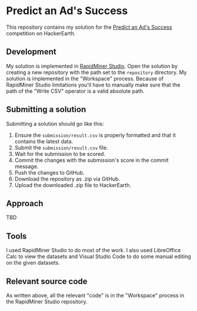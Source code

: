 # Predict an Ad's Success
This repository contains my solution for the [Predict an Ad's Success](https://www.hackerearth.com/challenges/competitive/predict-ad-success-hackerearth-machine-learning-challenge/) competition on HackerEarth.

## Development
My solution is implemented in [RapidMiner Studio](https://rapidminer.com/products/studio/). Open the solution by creating a new repository with the path set to the `repository` directory. My solution is implemented in the "Workspace" process. Because of RapidMiner Studio limitations you'll have to manually make sure that the path of the "Write CSV" operator is a valid absolute path.

## Submitting a solution
Submitting a solution should go like this:
1. Ensure the `submission/result.csv` is properly formatted and that it contains the latest data.
2. Submit the `submission/result.csv` file.
3. Wait for the submission to be scored.
4. Commit the changes with the submission's score in the commit message.
5. Push the changes to GitHub.
6. Download the repository as .zip via GitHub.
7. Upload the downloaded .zip file to HackerEarth.

## Approach
TBD

## Tools
I used RapidMiner Studio to do most of the work. I also used LibreOffice Calc to view the datasets and Visual Studio Code to do some manual editing on the given datasets.

## Relevant source code
As written above, all the relevant "code" is in the "Workspace" process in the RapidMiner Studio repository.
